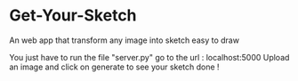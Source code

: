 # Get-Your-Sketch
An web app that transform any image into sketch easy to draw

You just have to run the file "server.py" go to the url : localhost:5000
Upload an image and click on generate to see your sketch done !